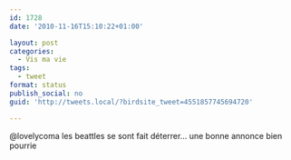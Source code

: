 ```yaml
---
id: 1728
date: '2010-11-16T15:10:22+01:00'

layout: post
categories:
  - Vis ma vie
tags:
  - tweet
format: status
publish_social: no
guid: 'http://tweets.local/?birdsite_tweet=4551857745694720'

---
```


@lovelycoma les beattles se sont fait déterrer… une bonne annonce bien pourrie